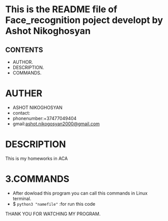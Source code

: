 # This is the README file of Face_recognition poject developt by Ashot Nikoghosyan

## CONTENTS 
* AUTHOR.
* DESCRIPTION.
* COMMANDS.
    
# AUTHER 
* ASHOT NIKOGHOSYAN
* contact:
* phonenumber:+37477049404
* gmail:ashot.nikogosyan2000@gmail.com
   
# DESCRIPTION
  This is my homeworks in ACA
  
  
# 3.COMMANDS
  * After dowload this program you can call this commands in Linux terminal.
  * $ `python3 "namefile"` :for run this code
  
  
 THANK YOU FOR WATCHING MY PROGRAM.

